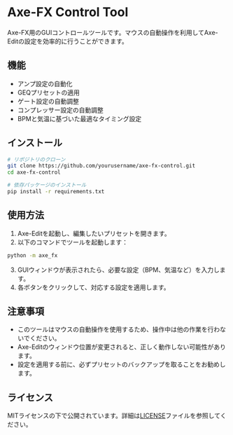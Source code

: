 # Axe-FX Control Tool

Axe-FX用のGUIコントロールツールです。マウスの自動操作を利用してAxe-Editの設定を効率的に行うことができます。

## 機能

- アンプ設定の自動化
- GEQプリセットの適用
- ゲート設定の自動調整
- コンプレッサー設定の自動調整
- BPMと気温に基づいた最適なタイミング設定

## インストール

```bash
# リポジトリのクローン
git clone https://github.com/yourusername/axe-fx-control.git
cd axe-fx-control

# 依存パッケージのインストール
pip install -r requirements.txt
```

## 使用方法

1. Axe-Editを起動し、編集したいプリセットを開きます。
2. 以下のコマンドでツールを起動します：

```bash
python -m axe_fx
```

3. GUIウィンドウが表示されたら、必要な設定（BPM、気温など）を入力します。
4. 各ボタンをクリックして、対応する設定を適用します。

## 注意事項

- このツールはマウスの自動操作を使用するため、操作中は他の作業を行わないでください。
- Axe-Editのウィンドウ位置が変更されると、正しく動作しない可能性があります。
- 設定を適用する前に、必ずプリセットのバックアップを取ることをお勧めします。

## ライセンス

MITライセンスの下で公開されています。詳細は[LICENSE](LICENSE)ファイルを参照してください。
